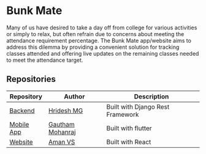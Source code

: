 # Bunk Mate
Many of us have desired to take a day off from college for various activities or simply to relax, but often refrain due to concerns about meeting the attendance requirement percentage. The Bunk Mate app/website aims to address this dilemma by providing a convenient solution for tracking classes attended and offering live updates on the remaining classes needed to meet the attendance target.

## Repositories
| Repository  | Author | Description | 
| ------------- | -------------- |------------ |
| [Backend](https://github.com/Bunk-Mate/backend)  |[Hridesh MG](https://github.com/hrideshmg)|Built with Django Rest Framework  |
| [Mobile App](https://github.com/Bunk-Mate/Mobile-App)  | [Gautham Mohanraj](https://github.com/angrezichatterbox) | Built with flutter  |
| [Website](https://github.com/Bunk-Mate/Website)  | [Aman VS](https://github.com/amansxcalibur) |Built with React  |
